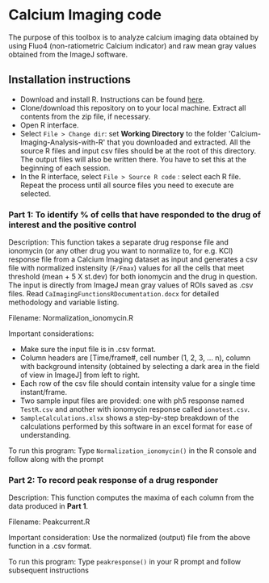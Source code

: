 # Calcium Imaging code
The purpose of this toolbox is to analyze calcium imaging data obtained by using Fluo4 (non-ratiometric Calcium indicator) and raw mean gray values obtained from the ImageJ software.

## Installation instructions
-	Download and install R. Instructions can be found [here](https://cran.r-project.org/).
- Clone/download this repository on to your local machine. Extract all contents from the zip file, if necessary.
-	Open R interface.
- Select `File > Change dir`: set **Working Directory** to the folder 'Calcium-Imaging-Analysis-with-R' that you downloaded and extracted. All the source R files and input csv files should be at the root of this directory. The output files will also be written there. You have to set this at the beginning of each session.
- In the R interface, select `File > Source R code` : select each R file. Repeat the process until all source files you need to execute are selected.


### Part 1: To identify % of cells that have responded to the drug of interest and the positive control

Description: This function takes a separate drug response file and ionomycin (or any other drug you want to normalize to, for e.g. KCl) response file from a Calcium Imaging dataset as input and generates a csv file with normalized instensity (`F/Fmax`) values for all the cells that meet threshold (mean + 5 X st.dev) for both ionomycin and the drug in question. The input is directly from ImageJ mean gray values of ROIs saved as .csv files.
Read `CaImagingFunctionsRDocumentation.docx` for detailed methodology and variable listing. 

Filename: Normalization_ionomycin.R

Important considerations:
- Make sure the input file is in .csv format.
- Column headers are \[Time/frame#, cell number (1, 2, 3, ... n), column with background intensity (obtained by selecting a dark area in the field of view in ImageJ] from left to right. 
- Each row of the csv file should contain intensity value for a single time instant/frame.
- Two sample input files are provided: one with ph5 response named `TestR.csv` and another with ionomycin response called `ionotest.csv`.
- `SampleCalculations.xlsx` shows a step-by-step breakdown of the calculations performed by this software in an excel format for ease of understanding.

To run this program:
Type `Normalization_ionomycin()` in the R console and follow along with the prompt

  
### Part 2: To record peak response of a drug responder 

Description: This function computes the maxima of each column from the data produced in **Part 1**.

Filename: Peakcurrent.R

Important consideration: Use the normalized (output) file from the above function in a .csv format. 

To run this program:
Type `peakresponse()` in your R prompt and follow subsequent instructions
